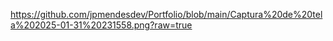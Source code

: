  
https://github.com/jpmendesdev/Portfolio/blob/main/Captura%20de%20tela%202025-01-31%20231558.png?raw=true



 

 
 
